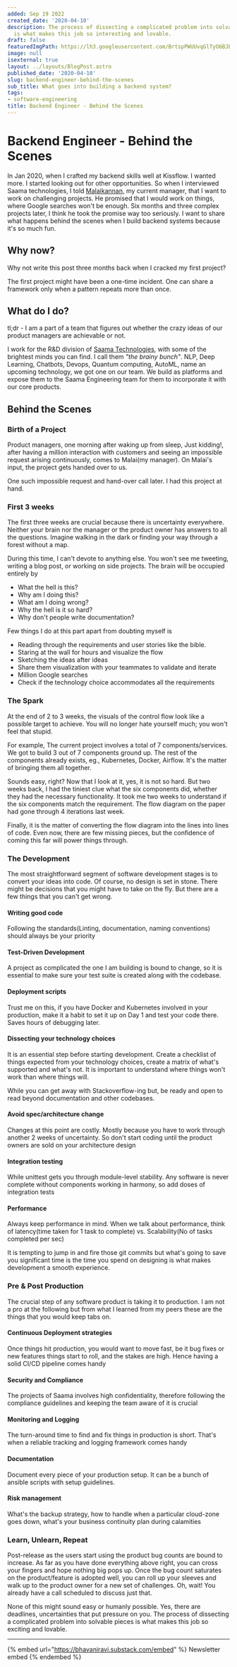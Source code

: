 ```yaml
---
added: Sep 19 2022
created_date: '2020-04-10'
description: The process of dissecting a complicated problem into solvable pieces
  is what makes this job so interesting and lovable.
draft: false
featuredImgPath: https://lh3.googleusercontent.com/BrtspPWUUvqGlTyO6BJBzbZQeS7-KHRh48y5-8aD62Hk5t0Ab2CR8AeIYlfhEo-XUq3QmyeHbXnyVih_K0OrIuG2wyNfc8CcuFzG5odWUIyGLtJrbnb0UTTYUV1U1hqLcn4cJNwUPhU=w857-h643-no
image: null
isexternal: true
layout: ../layouts/BlogPost.astro
published_date: '2020-04-10'
slug: backend-engineer-behind-the-scenes
sub_title: What goes into building a backend system?
tags:
- software-engineering
title: Backend Engineer - Behind the Scenes
---
```


# Backend Engineer - Behind the Scenes

In Jan 2020, when I crafted my backend skills well at Kissflow. I wanted more. I started looking out for other opportunities. So when I interviewed Saama technologies, I told [Malaikannan](https://www.linkedin.com/in/malaikannan/), my current manager, that I want to work on challenging projects. He promised that I would work on things, where Google searches won't be enough. Six months and three complex projects later, I think he took the promise way too seriously. I want to share what happens behind the scenes when I build backend systems because it's so much fun.

## Why now?

Why not write this post three months back when I cracked my first project?

The first project might have been a one-time incident. One can share a framework only when a pattern repeats more than once.

## What do I do?

tl;dr - I am a part of a team that figures out whether the crazy ideas of our product managers are achievable or not.

I work for the R\&D division of [Saama Technologies](https://www.saama.com/), with some of the brightest minds you can find. I call them _"the brainy bunch"_. NLP, Deep Learning, Chatbots, Devops, Quantum computing, AutoML, name an upcoming technology, we got one on our team. We build as platforms and expose them to the Saama Engineering team for them to incorporate it with our core products.

## Behind the Scenes

### Birth of a Project

Product managers, one morning after waking up from sleep, Just kidding!, after having a million interaction with customers and seeing an impossible request arising continuously, comes to Malai(my manager). On Malai's input, the project gets handed over to us.

One such impossible request and hand-over call later. I had this project at hand.

### First 3 weeks

The first three weeks are crucial because there is uncertainty everywhere. Neither your brain nor the manager or the product owner has answers to all the questions. Imagine walking in the dark or finding your way through a forest without a map.

During this time, I can't devote to anything else. You won't see me tweeting, writing a blog post, or working on side projects. The brain will be occupied entirely by

* What the hell is this?
* Why am I doing this?
* What am I doing wrong?
* Why the hell is it so hard?
* Why don't people write documentation?

Few things I do at this part apart from doubting myself is

* Reading through the requirements and user stories like the bible.
* Staring at the wall for hours and visualize the flow
* Sketching the ideas after ideas
* Share them visualization with your teammates to validate and iterate
* Million Google searches
* Check if the technology choice accommodates all the requirements

### The Spark

At the end of 2 to 3 weeks, the visuals of the control flow look like a possible target to achieve. You will no longer hate yourself much; you won't feel that stupid.

For example, The current project involves a total of 7 components/services. We got to build 3 out of 7 components ground up. The rest of the components already exists, eg., Kubernetes, Docker, Airflow. It's the matter of bringing them all together.

Sounds easy, right? Now that I look at it, yes, it is not so hard. But two weeks back, I had the tiniest clue what the six components did, whether they had the necessary functionality. It took me two weeks to understand if the six components match the requirement. The flow diagram on the paper had gone through 4 iterations last week.

Finally, it is the matter of converting the flow diagram into the lines into lines of code. Even now, there are few missing pieces, but the confidence of coming this far will power things through.

### The Development

The most straightforward segment of software development stages is to convert your ideas into code. Of course, no design is set in stone. There might be decisions that you might have to take on the fly. But there are a few things that you can't get wrong.

#### Writing good code

Following the standards(Linting, documentation, naming conventions) should always be your priority

#### Test-Driven Development

A project as complicated the one I am building is bound to change, so it is essential to make sure your test suite is created along with the codebase.

#### Deployment scripts

Trust me on this, if you have Docker and Kubernetes involved in your production, make it a habit to set it up on Day 1 and test your code there. Saves hours of debugging later.

#### Dissecting your technology choices

It is an essential step before starting development. Create a checklist of things expected from your technology choices, create a matrix of what's supported and what's not. It is important to understand where things won't work than where things will.

While you can get away with Stackoverflow-ing but, be ready and open to read beyond documentation and other codebases.

#### Avoid spec/architecture change

Changes at this point are costly. Mostly because you have to work through another 2 weeks of uncertainty. So don't start coding until the product owners are sold on your architecture design

#### Integration testing

While unittest gets you through module-level stability. Any software is never complete without components working in harmony, so add doses of integration tests

#### Performance

Always keep performance in mind. When we talk about performance, think of latency(time taken for 1 task to complete) vs. Scalability(No of tasks completed per sec)

It is tempting to jump in and fire those git commits but what's going to save you significant time is the time you spend on designing is what makes development a smooth experience.

### Pre & Post Production

The crucial step of any software product is taking it to production. I am not a pro at the following but from what I learned from my peers these are the things that you would keep tabs on.

#### Continuous Deployment strategies

Once things hit production, you would want to move fast, be it bug fixes or new features things start to roll, and the stakes are high. Hence having a solid CI/CD pipeline comes handy

#### Security and Compliance

The projects of Saama involves high confidentiality, therefore following the compliance guidelines and keeping the team aware of it is crucial

#### Monitoring and Logging

The turn-around time to find and fix things in production is short. That's when a reliable tracking and logging framework comes handy

#### Documentation

Document every piece of your production setup. It can be a bunch of ansible scripts with setup guidelines.

#### Risk management

What's the backup strategy, how to handle when a particular cloud-zone goes down, what's your business continuity plan during calamities

### Learn, Unlearn, Repeat

Post-release as the users start using the product bug counts are bound to increase. As far as you have done everything above right, you can cross your fingers and hope nothing big pops up. Once the bug count saturates on the product/feature is adopted well, you can roll up your sleeves and walk up to the product owner for a new set of challenges. Oh, wait! You already have a call scheduled to discuss just that.

None of this might sound easy or humanly possible. Yes, there are deadlines, uncertainties that put pressure on you. The process of dissecting a complicated problem into solvable pieces is what makes this job so exciting and lovable.

***

{% embed url="https://bhavaniravi.substack.com/embed" %}
Newsletter embed
{% endembed %}